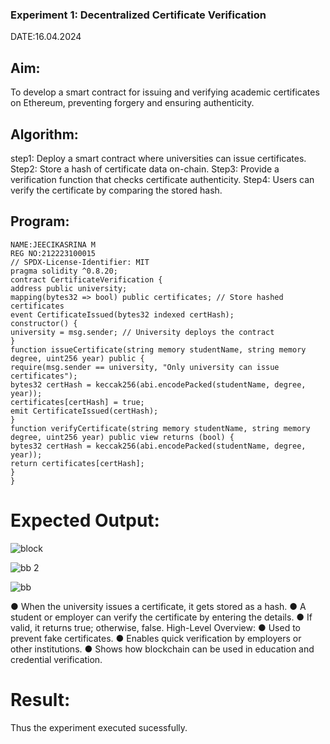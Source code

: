 ### Experiment 1: Decentralized Certificate Verification
DATE:16.04.2024
## Aim:
  To develop a smart contract for issuing and verifying academic certificates on Ethereum, preventing forgery and ensuring authenticity.
## Algorithm:
step1:
Deploy a smart contract where universities can issue certificates. 
Step2:
Store a hash of certificate data on-chain.
Step3:
Provide a verification function that checks certificate authenticity.
Step4:
Users can verify the certificate by comparing the stored hash.

## Program:
```
NAME:JEECIKASRINA M
REG NO:212223100015
// SPDX-License-Identifier: MIT
pragma solidity ^0.8.20;
contract CertificateVerification {
address public university;
mapping(bytes32 => bool) public certificates; // Store hashed certificates
event CertificateIssued(bytes32 indexed certHash);
constructor() {
university = msg.sender; // University deploys the contract
}
function issueCertificate(string memory studentName, string memory degree, uint256 year) public {
require(msg.sender == university, "Only university can issue certificates");
bytes32 certHash = keccak256(abi.encodePacked(studentName, degree, year));
certificates[certHash] = true;
emit CertificateIssued(certHash);
}
function verifyCertificate(string memory studentName, string memory degree, uint256 year) public view returns (bool) {
bytes32 certHash = keccak256(abi.encodePacked(studentName, degree, year));
return certificates[certHash];
}
}
```
# Expected Output:

![block ](https://github.com/user-attachments/assets/cabbd090-0b99-4ead-8836-828bfb486360)

![bb 2](https://github.com/user-attachments/assets/bda9e064-411a-433b-bb6c-b9ce2d2190c5)

![bb](https://github.com/user-attachments/assets/593fe7c7-f0e9-4bdd-bae5-0153585cb834)

● When the university issues a certificate, it gets stored as a hash.
● A student or employer can verify the certificate by entering the details.
● If valid, it returns true; otherwise, false.
High-Level Overview:
● Used to prevent fake certificates.
● Enables quick verification by employers or other institutions.
● Shows how blockchain can be used in education and credential verification.

# Result:
Thus the experiment executed sucessfully.

